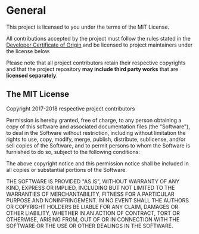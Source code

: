 # General

This project is licensed to you under the terms of the MIT License.

All contributions accepted by the project must follow the rules stated in the
[Developer Certificate of Origin](https://developercertificate.org/) and be
licensed to project maintainers under the license below.

Please note that all project contributors retain their respective copyrights
and that the project repository **may include third party works** that are
**licensed separately**.

## The MIT License

Copyright 2017-2018 respective project contributors

Permission is hereby granted, free of charge, to any person obtaining a copy
of this software and associated documentation files (the "Software"), to deal
in the Software without restriction, including without limitation the rights
to use, copy, modify, merge, publish, distribute, sublicense, and/or sell
copies of the Software, and to permit persons to whom the Software is
furnished to do so, subject to the following conditions:

The above copyright notice and this permission notice shall be included in all
copies or substantial portions of the Software.

THE SOFTWARE IS PROVIDED "AS IS", WITHOUT WARRANTY OF ANY KIND, EXPRESS OR
IMPLIED, INCLUDING BUT NOT LIMITED TO THE WARRANTIES OF MERCHANTABILITY,
FITNESS FOR A PARTICULAR PURPOSE AND NONINFRINGEMENT. IN NO EVENT SHALL THE
AUTHORS OR COPYRIGHT HOLDERS BE LIABLE FOR ANY CLAIM, DAMAGES OR OTHER
LIABILITY, WHETHER IN AN ACTION OF CONTRACT, TORT OR OTHERWISE, ARISING FROM,
OUT OF OR IN CONNECTION WITH THE SOFTWARE OR THE USE OR OTHER DEALINGS IN THE
SOFTWARE.
